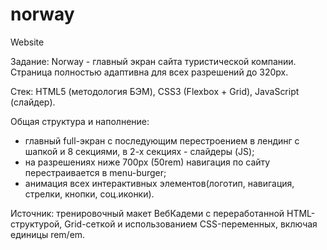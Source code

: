 # norway

Website

Задание: Norway - главный экран сайта туристической компании. Страница полностью адаптивна для всех разрешений до 320px.

Стек: HTML5 (методология БЭМ), CSS3 (Flexbox + Grid), JavaScript (слайдер). 

Общая структура и наполнение: 
- главный full-экран с последующим перестроением в лендинг с шапкой и 8 секциями, в 2-х секциях - слайдеры (JS);
- на разрешениях ниже 700px (50rem) навигация по сайту перестраивается в menu-burger;
- анимация всех интерактивных элементов(логотип, навигация, стрелки, кнопки, соц.иконки).

Источник: тренировочный макет ВебКадеми с переработанной HTML-структурой, Grid-сеткой и использованием 
CSS-переменных, включая единицы rem/em.